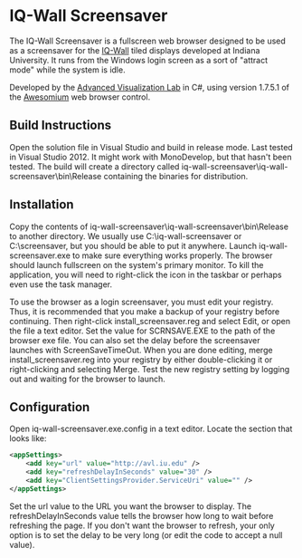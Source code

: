 IQ-Wall Screensaver
===================

The IQ-Wall Screensaver is a fullscreen web browser designed to be used as a screensaver for the [IQ-Wall](http://rt.uits.iu.edu/visualization/avl/systems/iq-wall.php) tiled displays developed at Indiana University. It runs from the Windows login screen as a sort of "attract mode" while the system is idle.

Developed by the [Advanced Visualization Lab](http://www.avl.iu.edu) in C#, using version 1.7.5.1 of the [Awesomium](http://www.awesomium.com/) web browser control.

Build Instructions
------------------

Open the solution file in Visual Studio and build in release mode. Last tested in Visual Studio 2012. It might work with MonoDevelop, but that hasn't been tested. The build will create a directory called iq-wall-screensaver\iq-wall-screensaver\bin\Release containing the binaries for distribution. 

Installation
------------

Copy the contents of iq-wall-screensaver\iq-wall-screensaver\bin\Release to another directory. We usually use C:\iq-wall-screensaver or C:\screensaver, but you should be able to put it anywhere. Launch iq-wall-screensaver.exe to make sure everything works properly. The browser should launch fullscreen on the system's primary monitor. To kill the application, you will need to right-click the icon in the taskbar or perhaps even use the task manager.

To use the browser as a login screensaver, you must edit your registry. Thus, it is recommended that you make a backup of your registry before continuing. Then right-click install_screensaver.reg and select Edit, or open the file a text editor. Set the value for SCRNSAVE.EXE to the path of the browser exe file. You can also set the delay before the screensaver launches with ScreenSaveTimeOut. When you are done editing, merge install_screensaver.reg into your registry by either double-clicking it or right-clicking and selecting Merge. Test the new registry setting by logging out and waiting for the browser to launch.

Configuration
-------------

Open iq-wall-screensaver.exe.config in a text editor. Locate the section that looks like:

```xml
<appSettings>
    <add key="url" value="http://avl.iu.edu" />
    <add key="refreshDelayInSeconds" value="30" />
    <add key="ClientSettingsProvider.ServiceUri" value="" />
</appSettings>
```

Set the url value to the URL you want the browser to display. The refreshDelayInSeconds value tells the browser how long to wait before refreshing the page. If you don't want the browser to refresh, your only option is to set the delay to be very long (or edit the code to accept a null value). 
